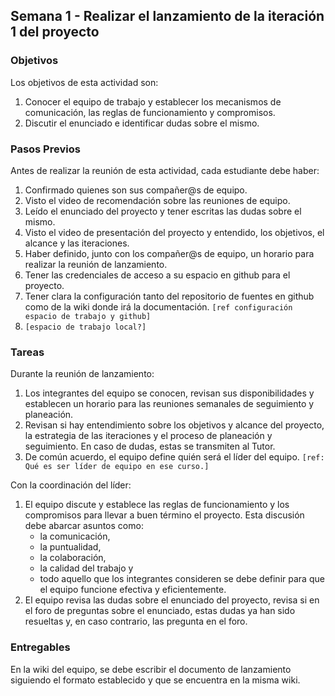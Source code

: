 ## Semana 1 - Realizar el lanzamiento de la iteración 1 del proyecto

### Objetivos
Los objetivos de esta actividad son:

1. Conocer el equipo de trabajo y establecer los mecanismos de comunicación, las reglas de funcionamiento y compromisos. 
2. Discutir el enunciado e identificar dudas sobre el mismo. 
   
### Pasos Previos

Antes de realizar la reunión de esta actividad, cada estudiante debe haber: 

1. Confirmado quienes son sus compañer@s de equipo.
2. Visto el video de recomendación sobre las reuniones de equipo.
3. Leído el enunciado del proyecto y tener escritas las dudas sobre el mismo.
4. Visto el video de presentación del proyecto y entendido, los objetivos, el alcance y las iteraciones. 
5. Haber definido, junto con los compañer@s de equipo, un horario para realizar la reunión de lanzamiento.
6. Tener las credenciales de acceso a su espacio en github para el proyecto.
7. Tener clara la configuración tanto del repositorio de fuentes en github como de la wiki donde irá la documentación. `[ref configuración espacio de trabajo y github]`
8. `[espacio de trabajo local?]`


### Tareas

Durante la reunión de lanzamiento: 
1. Los integrantes del equipo se conocen, revisan sus disponibilidades y establecen un horario para las reuniones semanales de 
   seguimiento y planeación.
2. Revisan si hay entendimiento sobre los objetivos y alcance del proyecto, 
   la estrategia de las iteraciones y el proceso de planeación y seguimiento. En caso de dudas, estas se transmiten al Tutor. 
3. De común acuerdo, el equipo define quién será el líder del equipo. `[ref: Qué es ser líder de equipo en ese curso.]`

Con la coordinación del líder:

1. El equipo discute y establece las reglas de funcionamiento y 
   los compromisos para llevar a buen término el proyecto. Esta discusión debe abarcar asuntos como:
   *  la comunicación, 
   *  la puntualidad, 
   *  la colaboración, 
   *  la calidad del trabajo y 
   *  todo aquello que los integrantes consideren se debe definir para que el equipo funcione efectiva y eficientemente.
2. El equipo revisa las dudas sobre el enunciado del proyecto, revisa si en el foro de preguntas sobre el enunciado, 
   estas dudas ya han sido resueltas y, en caso contrario, las pregunta en el foro. 

### Entregables

En la wiki del equipo, se debe escribir el documento de lanzamiento siguiendo el formato establecido y que se 
encuentra en la misma wiki.

